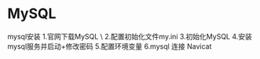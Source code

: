 # MySQL
mysql安装
1.官网下载MySQL \\
2.配置初始化文件my.ini
3.初始化MySQL
4.安装mysql服务并启动+修改密码
5.配置环境变量
6.mysql 连接 Navicat
